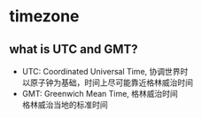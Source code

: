 # timezone

## what is UTC and GMT?
* UTC: Coordinated Universal Time, 协调世界时  
以原子钟为基础，时间上尽可能靠近格林威治时间
* GMT: Greenwich Mean Time, 格林威治时间  
格林威治当地的标准时间